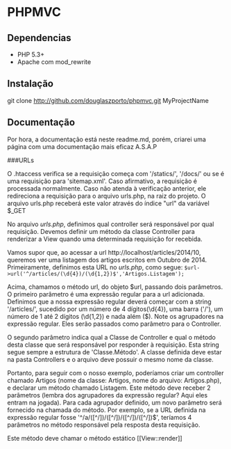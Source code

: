 # PHPMVC

## Dependencias
* PHP 5.3+
* Apache com mod_rewrite

## Instalação
git clone http://github.com/douglaszporto/phpmvc.git MyProjectName

## Documentação

Por hora, a documentação está neste readme.md, porém, criarei uma página com uma documentação mais eficaz A.S.A.P

###URLs

O .htaccess verifica se a requisição começa com '/statics/', '/docs/' ou se é uma requisição para 'sitemap.xml'. Caso afirmativo, a requisição é processada normalmente.
Caso não atenda à verificação anterior, ele redireciona a requisição para o arquivo urls.php, na raiz do projeto.
O arquivo urls.php receberá este valor através do índice "url" da variável $_GET

No arquivo *urls.php*, definimos qual controller será responsável por qual requisição.
Devemos definir um método da classe Controller para renderizar a View quando uma determinada requisição for recebida.

Vamos supor que, ao acessar a url http://localhost/articles/2014/10, queremos ver uma listagem dos artigos escritos em Outubro de 2014.
Primeiramente, definimos esta URL no *urls.php*, como segue:
`$url->url('^/articles/(\d{4})/(\d{1,2})$','Artigos.Listagem');`

Acima, chamamos o método url, do objeto $url, passando dois parâmetros. 
O primeiro parâmetro é uma expressão regular para a url adicionada. Definimos que a nossa expressão regular deverá começar com  a string '/articles/', sucedido por um número de 4 dígitos(\d{4}), uma barra ('/'), um número de 1 até 2 dígitos (\d{1,2}) e nada além ($). Note os agrupadores na expressão regular. Eles serão passados como parâmetro para o Controller.

O segundo parâmetro indica qual a Classe de Controller e qual o método desta classe que será responsável por responder à requisição. Esta string segue sempre a estrutura de 'Classe.Método'. A classe definida deve estar na pasta Controllers e o arquivo deve possuir o mesmo nome da classe.

Portanto, para seguir com o nosso exemplo, poderíamos criar um controller chamado Artigos (nome da classe: Artigos, nome do arquivo: Artigos.php), e declarar um método chamado Listagem.
Este método deve receber 2 parâmetros (lembra dos agrupadores da expressão regular? Aqui eles entram na jogada).
Para cada agrupador definido, um novo parâmetro será fornecido na chamada do método.
Por exemplo, se a URL definida na expressão regular fosse '^/a/([^/])/([^/])/([^/])/([^/])$', teríamos 4 parâmetros no método responsável pela resposta desta requisição.

Este método deve chamar o método estático [[View::render]]



